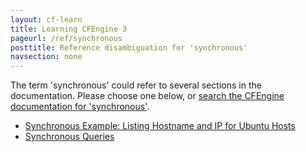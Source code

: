 ```yaml
---
layout: cf-learn
title: Learning CFEngine 3
pageurl: /ref/synchronous
posttitle: Reference disambiguation for 'synchronous'
navsection: none
---
```


The term 'synchronous' could refer to several sections in the documentation. Please choose one below, or
[search the CFEngine documentation for 'synchronous'](http://cfengine.com/docs/3.5/search.html?q=synchronous).

- [Synchronous Example: Listing Hostname and IP for Ubuntu Hosts](http://cfengine.com/docs/3.5/examples-enterprise-reporting-sql-queries.html#synchronous-example-listing-hostname-and-ip-for-ubuntu-hosts)
- [Synchronous Queries](http://cfengine.com/docs/3.5/manuals-enterprise-reporting-sql-queries.html#synchronous-queries)
